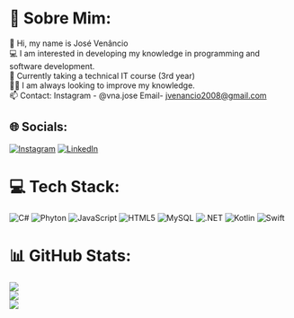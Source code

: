 # 💫 Sobre Mim:
👋 Hi, my name is José Venâncio </br> 💻 I am interested in developing my knowledge in programming and software development.</br>🌱 Currently taking a technical IT course (3rd year)</br>👨‍💼 I am always looking to improve my knowledge. </br>📫 Contact: Instagram - @vna.jose Email- jvenancio2008@gmail.com


## 🌐 Socials:
[![Instagram](https://img.shields.io/badge/Instagram-%23E4405F.svg?logo=Instagram&logoColor=white)](https://instagram.com/vna.jose__) [![LinkedIn](https://img.shields.io/badge/LinkedIn-%230077B5.svg?logo=linkedin&logoColor=white)](https://linkedin.com/in/vnajose) 

# 💻 Tech Stack:
![C#](https://img.shields.io/badge/c%23-%23239120.svg?style=for-the-badge&logo=csharp&logoColor=white) ![Phyton](https://img.shields.io/badge/python-3670A0?style=for-the-badge&logo=python&logoColor=ffdd54) ![JavaScript](https://img.shields.io/badge/javascript-%23323330.svg?style=for-the-badge&logo=javascript&logoColor=%23F7DF1E) ![HTML5](https://img.shields.io/badge/html5-%23E34F26.svg?style=for-the-badge&logo=html5&logoColor=white) ![MySQL](https://img.shields.io/badge/mysql-4479A1.svg?style=for-the-badge&logo=mysql&logoColor=white) ![.NET](https://img.shields.io/badge/.NET-5C2D91?style=for-the-badge&logo=.net&logoColor=white) ![Kotlin](https://img.shields.io/badge/Kotlin-7F52FF?style=for-the-badge&logo=Kotlin&logoColor=white) ![Swift](https://img.shields.io/badge/Swift-FA7343?style=for-the-badge&logo=swift&logoColor=white)
# 📊 GitHub Stats:
![](https://github-readme-stats.vercel.app/api?username=vnajose&theme=dark&hide_border=false&include_all_commits=false&count_private=false)<br/>
![](https://github-readme-streak-stats.herokuapp.com/?user=vnajose&theme=dark&hide_border=false)<br/>
![](https://github-readme-stats.vercel.app/api/top-langs/?username=vnajose&theme=dark&hide_border=false&include_all_commits=false&count_private=false&layout=compact)



<!-- Proudly created with GPRM ( https://gprm.itsvg.in ) -->
